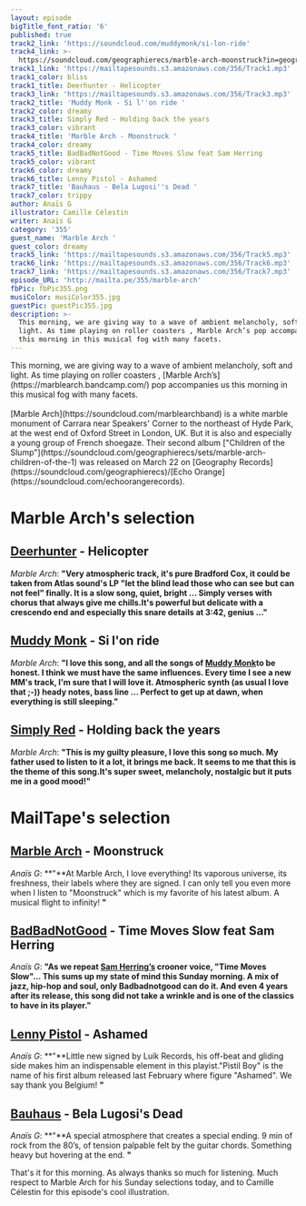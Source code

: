 ```yaml
---
layout: episode
bigTitle_font_ratio: '6'
published: true
track2_link: 'https://soundcloud.com/muddymonk/si-lon-ride'
track4_link: >-
  https://soundcloud.com/geographierecs/marble-arch-moonstruck?in=geographierecs/sets/marble-arch-children-of-the-1
track1_link: 'https://mailtapesounds.s3.amazonaws.com/356/Track1.mp3'
track1_color: bliss
track1_title: Deerhunter - Helicopter
track3_link: 'https://mailtapesounds.s3.amazonaws.com/356/Track3.mp3'
track2_title: 'Muddy Monk - Si l''on ride '
track2_color: dreamy
track3_title: Simply Red - Holding back the years
track3_color: vibrant
track4_title: 'Marble Arch - Moonstruck '
track4_color: dreamy
track5_title: BadBadNotGood - Time Moves Slow feat Sam Herring
track5_color: vibrant
track6_color: dreamy
track6_title: Lenny Pistol - Ashamed
track7_title: 'Bauhaus - Bela Lugosi''s Dead '
track7_color: trippy
author: Anaïs G
illustrator: Camille Célestin
writer: Anaïs G
category: '355'
guest_name: 'Marble Arch '
guest_color: dreamy
track5_link: 'https://mailtapesounds.s3.amazonaws.com/356/Track5.mp3'
track6_link: 'https://mailtapesounds.s3.amazonaws.com/356/Track6.mp3'
track7_link: 'https://mailtapesounds.s3.amazonaws.com/356/Track7.mp3'
episode_URL: 'http://mailta.pe/355/marble-arch'
fbPic: fbPic355.png
musiColor: musiColor355.jpg
guestPic: guestPic355.jpg
description: >-
  This morning, we are giving way to a wave of ambient melancholy, soft and
  light. As time playing on roller coasters , Marble Arch’s pop accompanies us
  this morning in this musical fog with many facets.
---
```


<p id="introduction"> This morning, we are giving way to a wave of ambient melancholy, soft and light. As time playing on roller coasters , [Marble Arch’s](https://marblearch.bandcamp.com/) pop accompanies us this morning in this musical fog with many facets.
<br><br>
[Marble Arch](https://soundcloud.com/marblearchband) is a white marble monument of Carrara near Speakers' Corner to the northeast of Hyde Park, at the west end of Oxford Street in London, UK. But it is also and especially a young group of French shoegaze. Their second album ["Children of the Slump"](https://soundcloud.com/geographierecs/sets/marble-arch-children-of-the-1) was released on March 22 on [Geography Records](https://soundcloud.com/geographierecs)/[Echo Orange](https://soundcloud.com/echoorangerecords). 
</p>

# Marble Arch's selection

## [Deerhunter](https://soundcloud.com/deerhunterofficial) - Helicopter
_Marble Arch_: **"**Very atmospheric track, it's pure Bradford Cox, it could be taken from Atlas sound's LP "let the blind lead those who can see but can not feel" finally.
It is a slow song, quiet, bright ... Simply verses with chorus that always give me chills.It's powerful but delicate with a crescendo end and especially this snare details at 3:42, genius ...**"**

## [Muddy Monk](https://soundcloud.com/muddymonk) - Si l'on ride
_Marble Arch_: **"**I love this song, and all the songs of [Muddy Monk](https://muddy-monk.bandcamp.com/)to be honest.
I think we must have the same influences. Every time I see a new MM's track, I'm sure that I will love it. Atmospheric synth (as usual I love that ;-)) heady notes, bass line ... Perfect to get up at dawn, when everything is still sleeping.**"**

## [Simply Red](http://www.simplyred.com/) - Holding back the years
_Marble Arch_: **"**This is my guilty pleasure, I love this song so much. My father used to listen to it a lot, it brings me back. It seems to me that this is the theme of this song.It's super sweet, melancholy, nostalgic but it puts me in a good mood!**"**


# MailTape's selection

## [Marble Arch](https://www.facebook.com/marblearchmusic/) - Moonstruck 
_Anaïs G_: **"**At Marble Arch, I love everything! Its vaporous universe, its freshness, their labels where they are signed. I can only tell you even more when I listen to "Moonstruck" which is my favorite of his latest album. A musical flight to infinity! **"**

## [BadBadNotGood](http://badbadnotgood.com/) - Time Moves Slow feat Sam Herring
_Anaïs G_: **"**As we repeat [Sam Herring’s](https://fr.wikipedia.org/wiki/Samuel_T._Herring) crooner voice, "Time Moves Slow"... This sums up my state of mind this Sunday morning. A mix of jazz, hip-hop and soul, only Badbadnotgood can do it. And even 4 years after its release, this song did not take a wrinkle and is one of the classics to have in its player.**"**

## [Lenny Pistol](https://www.facebook.com/LennyPistol/) - Ashamed
_Anaïs G_: **"**Little new signed by Luik Records, his off-beat and gliding side makes him an indispensable element in this playist."Pistil Boy" is the name of his first album released last February where figure "Ashamed". We say thank you Belgium! **"**

## [Bauhaus](https://fr.wikipedia.org/wiki/Bauhaus) - Bela Lugosi's Dead 
_Anaïs G_: **"**A special atmosphere that creates a special ending. 9 min of rock from the 80’s, of tension palpable felt by the guitar chords. Something heavy but hovering at the end. **"**


<p id="outroduction">That's it for this morning. As always thanks so much for listening. Much respect to Marble Arch for his Sunday selections today, and to Camille Célestin for this episode's cool illustration.</p>
